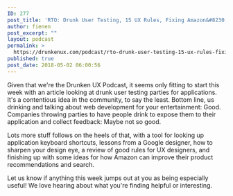 ```yaml
---
ID: 277
post_title: 'RTO: Drunk User Testing, 15 UX Rules, Fixing Amazon&#8230;'
author: fienen
post_excerpt: ""
layout: podcast
permalink: >
  https://drunkenux.com/podcast/rto-drunk-user-testing-15-ux-rules-fixing-amazon/
published: true
post_date: 2018-05-02 06:00:56
---
```

Given that we're the Drunken UX Podcast, it seems only fitting to start this week with an article looking at drunk user testing parties for applications. It's a contentious idea in the community, to say the least. Bottom line, us drinking and talking about web development for your entertainment: Good. Companies throwing parties to have people drink to expose them to their application and collect feedback: Maybe not so good.

Lots more stuff follows on the heels of that, with a tool for looking up application keyboard shortcuts, lessons from a Google designer, how to sharpen your design eye, a review of good rules for UX designers, and finishing up with some ideas for how Amazon can improve their product recommendations and search.

Let us know if anything this week jumps out at you as being especially useful! We love hearing about what you're finding helpful or interesting.